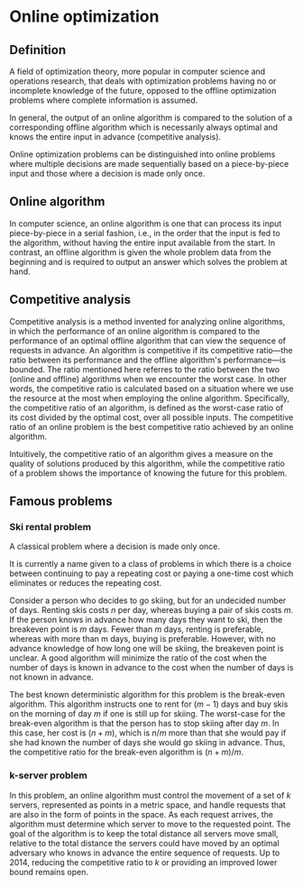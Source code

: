 # Online optimization
## Definition
A field of optimization theory, more popular in computer science and operations research, that deals with optimization problems having no or incomplete knowledge of the future, opposed to the offline optimization problems where complete information is assumed.

In general, the output of an online algorithm is compared to the solution of a corresponding offline algorithm which is necessarily always optimal and knows the entire input in advance (competitive analysis).

Online optimization problems can be distinguished into online problems where multiple decisions are made sequentially based on a piece-by-piece input and those where a decision is made only once. 

## Online algorithm
In computer science, an online algorithm is one that can process its input piece-by-piece in a serial fashion, i.e., in the order that the input is fed to the algorithm, without having the entire input available from the start. In contrast, an offline algorithm is given the whole problem data from the beginning and is required to output an answer which solves the problem at hand. 

## Competitive analysis
Competitive analysis is a method invented for analyzing online algorithms, in which the performance of an online algorithm is compared to the performance of an optimal offline algorithm that can view the sequence of requests in advance. An algorithm is competitive if its competitive ratio—the ratio between its performance and the offline algorithm's performance—is bounded. The ratio mentioned here referres to the ratio between the two (online and offline) algorithms when we encounter the worst case. In other words, the competitive ratio is calculated based on a situation where we use the resource at the most when employing the online algorithm.
Specifically, the competitive ratio of an algorithm, is defined as the worst-case ratio of its cost divided by the optimal cost, over all possible inputs. The competitive ratio of an online problem is the best competitive ratio achieved by an online algorithm. 

Intuitively, the competitive ratio of an algorithm gives a measure on the quality of solutions produced by this algorithm, while the competitive ratio of a problem shows the importance of knowing the future for this problem.
## Famous problems
### Ski rental problem
A classical problem where a decision is made only once. 

It is currently a name given to a class of problems in which there is a choice between continuing to pay a repeating cost or paying a one-time cost which eliminates or reduces the repeating cost.

Consider a person who decides to go skiing, but for an undecided number of days. Renting skis costs $n$ per day, whereas buying a pair of skis costs $m$. If the person knows in advance how many days they want to ski, then the breakeven point is $m$ days. Fewer than $m$ days, renting is preferable, whereas with more than m days, buying is preferable. However, with no advance knowledge of how long one will be skiing, the breakeven point is unclear. A good algorithm will minimize the ratio of the cost when the number of days is known in advance to the cost when the number of days is not known in advance.

The best known deterministic algorithm for this problem is the break-even algorithm. This algorithm instructs one to rent for $(m-1)$ days and buy skis on the morning of day $m$ if one is still up for skiing. The worst-case for the break-even algorithm is that the person has to stop skiing after day $m$. In this case, her cost is $(n+m)$, which is $n/m$ more than that she would pay if she had known the number of days she would go skiing in advance. Thus, the competitive ratio for the break-even algorithm is $(n+m)/m$.

### k-server problem
In this problem, an online algorithm must control the movement of a set of $k$ servers, represented as points in a metric space, and handle requests that are also in the form of points in the space. As each request arrives, the algorithm must determine which server to move to the requested point. The goal of the algorithm is to keep the total distance all servers move small, relative to the total distance the servers could have moved by an optimal adversary who knows in advance the entire sequence of requests. Up to 2014, reducing the competitive ratio to $k$ or providing an improved lower bound remains open.
